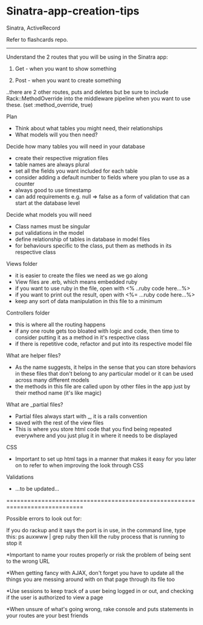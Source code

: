 Sinatra-app-creation-tips
=========================

Sinatra, ActiveRecord

Refer to flashcards repo.

--------------------------
Understand the 2 routes that you will be using in the Sinatra app:

1. Get - when you want to show something
 
2. Post - when you want to create something

..there are 2 other routes, puts and deletes but be sure to include Rack::MethodOverride into the middleware pipeline when you want to use these. (set :method_override, true)

Plan
- Think about what tables you might need, their relationships
- What models will you then need?

Decide how many tables you will need in your database
- create their respective migration files
- table names are always plural
- set all the fields you want included for each table
- consider adding a default number to fields where you plan to use as a counter
- always good to use timestamp
- can add requirements e.g. null => false as a form of validation that can start at the database level

Decide what models you will need
- Class names must be singular
- put validations in the model 
- define relationship of tables in database in model files
- for behaviours specific to the class, put them as methods in its respective class

Views folder 
- it is easier to create the files we need as we go along
- View files are .erb, which means embedded ruby
- if you want to use ruby in the file, open with <% ..ruby code here...%>
- if you want to print out the result, open with <%= ...ruby code here...%>
- keep any sort of data manipulation in this file to a minimum

Controllers folder
- this is where all the routing happens
- if any one route gets too bloated with logic and code, then time to consider putting it as a method in it's respective class
- if there is repetitive code, refactor and put into its respective model file

What are helper files?
- As the name suggests, it helps in the sense that you can store behaviors in these files that don't belong to any particular model
or it can be used across many different models
- the methods in this file are called upon by other files in the app just by their method name (it's like magic)

What are _partial files?
- Partial files always start with _, it is a rails convention
- saved with the rest of the view files
- This is where you store html code that you find being repeated everywhere and you just plug it in where it needs to be displayed

CSS 
- Important to set up html tags in a manner that makes it easy for you later on to refer to when improving the look through CSS

Validations 
- ...to be updated...

============================================================================

Possible errors to look out for:

If you do rackup and it says the port is in use, in the command line, type this:
ps auxwww | grep ruby
then kill the ruby process that is running to stop it

*Important to name your routes properly or risk the problem of being sent to the wrong URL 

*When getting fancy with AJAX, don't forget you have to update all the things you are messing around with on that page through its file too

*Use sessions to keep track of a user being logged in or out, and checking if the user is authorized to view a page

*When unsure of what's going wrong, rake console and puts statements in your routes are your best friends
